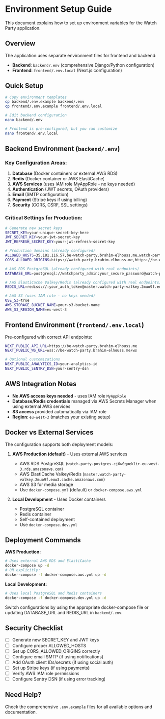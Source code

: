 # Environment Setup Guide

This document explains how to set up environment variables for the Watch Party application.

## Overview

The application uses separate environment files for frontend and backend:

- **Backend**: `backend/.env` (comprehensive Django/Python configuration)
- **Frontend**: `frontend/.env.local` (Next.js configuration)

## Quick Setup

```bash
# Copy environment templates
cp backend/.env.example backend/.env
cp frontend/.env.example frontend/.env.local

# Edit backend configuration
nano backend/.env

# Frontend is pre-configured, but you can customize
nano frontend/.env.local
```

## Backend Environment (`backend/.env`)

### Key Configuration Areas:

1. **Database** (Docker containers or external AWS RDS)
2. **Redis** (Docker container or AWS ElastiCache) 
3. **AWS Services** (uses IAM role MyAppRole - no keys needed)
4. **Authentication** (JWT secrets, OAuth providers)
5. **Email** (SMTP configuration)
6. **Payment** (Stripe keys if using billing)
7. **Security** (CORS, CSRF, SSL settings)

### Critical Settings for Production:

```bash
# Generate new secret keys
SECRET_KEY=your-unique-secret-key-here
JWT_SECRET_KEY=your-jwt-secret-key
JWT_REFRESH_SECRET_KEY=your-jwt-refresh-secret-key

# Production domains (already configured)
ALLOWED_HOSTS=35.181.116.57,be-watch-party.brahim-elhouss.me,watch-party.brahim-elhouss.me,localhost,127.0.0.1
CORS_ALLOWED_ORIGINS=https://watch-party.brahim-elhouss.me,https://be-watch-party.brahim-elhouss.me,http://localhost:3000,http://127.0.0.1:3000

# AWS RDS PostgreSQL (already configured with real endpoints)
DATABASE_URL=postgresql://watchparty_admin:your_secure_password@watch-party-postgres.cj6w0queklir.eu-west-3.rds.amazonaws.com:5432/watchparty_prod?sslmode=require

# AWS ElastiCache Valkey/Redis (already configured with real endpoints)
REDIS_URL=rediss://:your_auth_token@master.watch-party-valkey.2muo9f.euw3.cache.amazonaws.com:6379/0?ssl_cert_reqs=none

# AWS S3 (uses IAM role - no keys needed)
USE_S3=true
AWS_STORAGE_BUCKET_NAME=your-s3-bucket-name
AWS_S3_REGION_NAME=eu-west-3
```

## Frontend Environment (`frontend/.env.local`)

Pre-configured with correct API endpoints:

```bash
NEXT_PUBLIC_API_URL=https://be-watch-party.brahim-elhouss.me
NEXT_PUBLIC_WS_URL=wss://be-watch-party.brahim-elhouss.me/ws

# Optional customizations
NEXT_PUBLIC_ANALYTICS_ID=your-analytics-id
NEXT_PUBLIC_SENTRY_DSN=your-sentry-dsn
```

## AWS Integration Notes

- **No AWS access keys needed** - uses IAM role `MyAppRole`
- **Database/Redis credentials** managed via AWS Secrets Manager when using external AWS services
- **S3 access** provided automatically via IAM role
- **Region**: `eu-west-3` (matches your existing setup)

## Docker vs External Services

The configuration supports both deployment models:

1. **AWS Production (default)** - Uses external AWS services
   - AWS RDS PostgreSQL (`watch-party-postgres.cj6w0queklir.eu-west-3.rds.amazonaws.com`)
   - AWS ElastiCache Valkey/Redis (`master.watch-party-valkey.2muo9f.euw3.cache.amazonaws.com`) 
   - AWS S3 for media storage
   - Use `docker-compose.yml` (default) or `docker-compose.aws.yml`

2. **Local Development** - Uses Docker containers
   - PostgreSQL container
   - Redis container  
   - Self-contained deployment
   - Use `docker-compose.dev.yml`

## Deployment Commands

**AWS Production:**
```bash
# Uses external AWS RDS and ElastiCache
docker-compose up -d
# OR explicitly:
docker-compose -f docker-compose.aws.yml up -d
```

**Local Development:**
```bash
# Uses local PostgreSQL and Redis containers
docker-compose -f docker-compose.dev.yml up -d
```

Switch configurations by using the appropriate docker-compose file or updating DATABASE_URL and REDIS_URL in `backend/.env`.

## Security Checklist

- [ ] Generate new SECRET_KEY and JWT keys
- [ ] Configure proper ALLOWED_HOSTS
- [ ] Set up CORS_ALLOWED_ORIGINS correctly
- [ ] Configure email SMTP (if using notifications)
- [ ] Add OAuth client IDs/secrets (if using social auth)
- [ ] Set up Stripe keys (if using payments)
- [ ] Verify AWS IAM role permissions
- [ ] Configure Sentry DSN (if using error tracking)

## Need Help?

Check the comprehensive `.env.example` files for all available options and documentation.